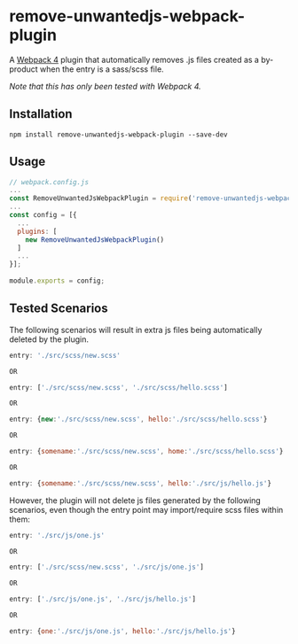# remove-unwantedjs-webpack-plugin
A [Webpack 4](https://webpack.js.org/) plugin that automatically removes .js files created as a by-product when the entry is a sass/scss file.

*Note that this has only been tested with Webpack 4.*

## Installation
```shell
npm install remove-unwantedjs-webpack-plugin --save-dev
```
## Usage

```js
// webpack.config.js
...
const RemoveUnwantedJsWebpackPlugin = require('remove-unwantedjs-webpack-plugin');
...
const config = [{
  ...
  plugins: [
	new RemoveUnwantedJsWebpackPlugin()
  ]
  ...
}];
	
module.exports = config;
```

## Tested Scenarios

The following scenarios will result in extra js files being automatically deleted by the plugin.

```js
entry: './src/scss/new.scss'

OR

entry: ['./src/scss/new.scss', './src/scss/hello.scss']

OR

entry: {new:'./src/scss/new.scss', hello:'./src/scss/hello.scss'}

OR

entry: {somename:'./src/scss/new.scss', home:'./src/scss/hello.scss'}

OR

entry: {somename:'./src/scss/new.scss', hello:'./src/js/hello.js'}
```

However, the plugin will not delete js files generated by the following scenarios, even though the entry point may import/require scss files within them:

```js
entry: './src/js/one.js'

OR

entry: ['./src/scss/new.scss', './src/js/one.js']

OR

entry: ['./src/js/one.js', './src/js/hello.js']

OR

entry: {one:'./src/js/one.js', hello:'./src/js/hello.js'}

```